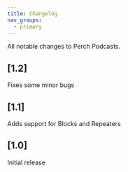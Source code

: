```yaml
---
title: Changelog
nav_groups:
  - primary
---
```


All notable changes to Perch Podcasts.

## [1.2]

Fixes some minor bugs

## [1.1]

Adds support for Blocks and Repeaters

## [1.0]

Initial release

